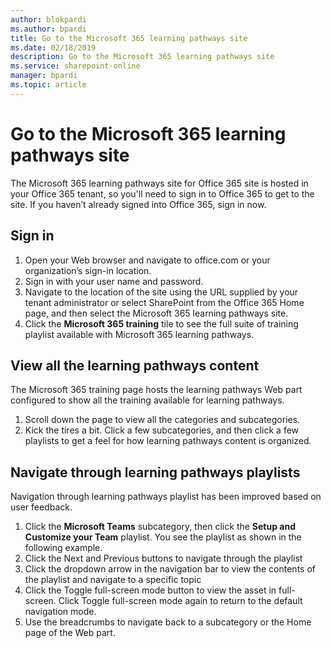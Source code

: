 ```yaml
---
author: blokpardi
ms.author: bpardi
title: Go to the Microsoft 365 learning pathways site
ms.date: 02/18/2019
description: Go to the Microsoft 365 learning pathways site
ms.service: sharepoint-online
manager: bpardi
ms.topic: article
---
```


# Go to the Microsoft 365 learning pathways site

The Microsoft 365 learning pathways site for Office 365 site is hosted in your Office 365 tenant, so you'll need to sign in to Office 365 to get to the site. If you haven’t already signed into Office 365, sign in now. 

## Sign in  

1.	Open your Web browser and navigate to office.com or your organization’s sign-in location. 
2.	Sign in with your user name and password.
3. 	Navigate to the location of the site using the URL supplied by your tenant administrator or select SharePoint from the Office 365 Home page, and then select the Microsoft 365 learning pathways site. 
5. Click the **Microsoft 365 training** tile to see the full suite of training playlist available with Microsoft 365 learning pathways. 

## View all the learning pathways content
The Microsoft 365 training page hosts the learning pathways Web part configured to show all the training available for learning pathways. 

1. Scroll down the page to view all the categories and subcategories.
2. Kick the tires a bit. Click a few subcategories, and then click a few playlists to get a feel for how learning pathways content is organized. 

## Navigate through learning pathways playlists
Navigation through learning pathways playlist has been improved based on user feedback. 

1. Click the **Microsoft Teams** subcategory, then click the **Setup and Customize your Team** playlist. You see the playlist as shown in the following example.
2. Click the Next and Previous buttons to navigate through the playlist
3. Click the dropdown arrow in the navigation bar to view the contents of the playlist and navigate to a specific topic
4. Click the Toggle full-screen mode button to view the asset in full-screen. Click Toggle full-screen mode again to return to the default navigation mode.
5. Use the breadcrumbs to navigate back to a subcategory or the Home page of the Web part.  

